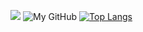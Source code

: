 ![](https://github-profile-summary-cards.vercel.app/api/cards/profile-details?username=mikitosina1&theme=dark)
![My GitHub](https://github-readme-stats.vercel.app/api?username=mikitosina1&show_icons=true&theme=transparent)
[![Top Langs](https://github-readme-stats.vercel.app/api/top-langs/?username=mikitosina1&theme=dark&layout=compact)](https://github.com/anuraghazra/github-readme-stats)
